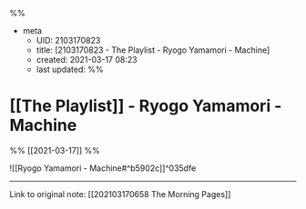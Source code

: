 %%
- meta
	- UID: 2103170823
	- title: [2103170823 - The Playlist - Ryogo Yamamori - Machine]
	- created: 2021-03-17 08:23
	- last updated: 
%%

# [[The Playlist]] - Ryogo Yamamori - Machine

%% [[2021-03-17]] %%

![[Ryogo Yamamori - Machine#^b5902c]]^035dfe

---

Link to original note: [[202103170658 The Morning Pages]]